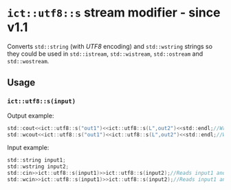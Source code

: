 # `ict::utf8::s` stream modifier - since v1.1

Converts `std::string` (with *UTF8* encoding) and `std::wstring` strings so they could be used in `std::istream`, `std::wistream`, `std::ostream` and `std::wostream`.

## Usage

### `ict::utf8::s(input)`

Output example:
```c
std::cout<<ict::utf8::s("out1")<<ict::utf8::s(L",out2")<<std::endl;//Writes: "out1,out2"
std::wcout<<ict::utf8::s("out1")<<ict::utf8::s(L",out2")<<std::endl;//Writes: "out1,out2"
```

Input example:
```c
std::string input1;
std::wstring input2;
std::cin>>ict::utf8::s(input1)>>ict::utf8::s(input2);//Reads input1 and input2
std::wcin>>ict::utf8::s(input1)>>ict::utf8::s(input2);//Reads input1 and input2
```